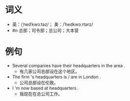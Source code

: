 # 词义
- 英：/ˌhedˈkwɔːtəz/； 美：/ˈhedkwɔːrtərz/
- #n 总部；司令部；总公司；大本营
# 例句
- Several companies have their headquarters in the area .
	- 有几家公司总部设在这个地区。
- The firm 's headquarters is \/ are in London .
	- 公司总部设在伦敦。
- I 'm now based at headquarters .
	- 我现在在总公司工作。
